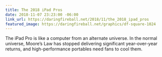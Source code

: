 ```yaml
---
title: The 2018 iPad Pros
date: 2018-11-07 23:23:00 -06:00
link_url: https://daringfireball.net/2018/11/the_2018_ipad_pros
featured_image: https://daringfireball.net/graphics/df-square-1024
---
```


The iPad Pro is like a computer from an alternate universe. In the normal universe, Moore’s Law has stopped delivering significant year-over-year returns, and high-performance portables need fans to cool them.